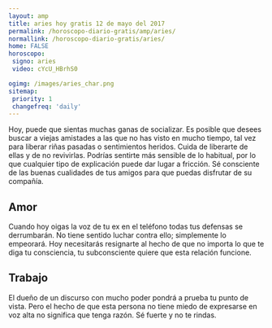```yaml
---
layout: amp
title: aries hoy gratis 12 de mayo del 2017 
permalink: /horoscopo-diario-gratis/amp/aries/
normallink: /horoscopo-diario-gratis/aries/
home: FALSE
horoscopo:
 signo: aries
 video: cYcU_HBrhS0

ogimg: /images/aries_char.png
sitemap:
 priority: 1
 changefreq: 'daily'
---
```



Hoy, puede que sientas muchas ganas de socializar. Es posible que desees buscar a viejas amistades a las que no has visto en mucho tiempo, tal vez para liberar riñas pasadas o sentimientos heridos. Cuida de liberarte de ellas y de no revivirlas. Podrías sentirte más sensible de lo habitual, por lo que cualquier tipo de explicación puede dar lugar a fricción. Sé consciente de las buenas cualidades de tus amigos para que puedas disfrutar de su compañía.

## Amor

Cuando hoy oigas la voz de tu ex en el teléfono todas tus defensas se derrumbarán. No tiene sentido luchar contra ello; simplemente lo empeorará. Hoy necesitarás resignarte al hecho de que no importa lo que te diga tu consciencia, tu subconsciente quiere que esta relación funcione.

## Trabajo

El dueño de un discurso con mucho poder pondrá a prueba tu punto de vista. Pero el hecho de que esta persona no tiene miedo de expresarse en voz alta no significa que tenga razón. Sé fuerte y no te rindas.